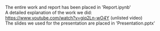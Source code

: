 The entire work and report has been placed in 'Report.ipynb'  
A detailed explanation of the work we did: https://www.youtube.com/watch?v=giq2Ln-wO4Y (unlisted video)  
The slides we used for the presentation are placed in 'Presentation.pptx'
